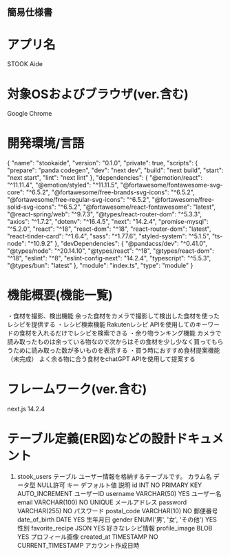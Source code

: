 ## 簡易仕様書

# アプリ名
STOOK Aide

# 対象OSおよびブラウザ(ver.含む)
Google Chrome

# 開発環境/言語
{
  "name": "stookaide",
  "version": "0.1.0",
  "private": true,
  "scripts": {
    "prepare": "panda codegen",
    "dev": "next dev",
    "build": "next build",
    "start": "next start",
    "lint": "next lint"
  },
  "dependencies": {
    "@emotion/react": "^11.11.4",
    "@emotion/styled": "^11.11.5",
    "@fortawesome/fontawesome-svg-core": "^6.5.2",
    "@fortawesome/free-brands-svg-icons": "^6.5.2",
    "@fortawesome/free-regular-svg-icons": "^6.5.2",
    "@fortawesome/free-solid-svg-icons": "^6.5.2",
    "@fortawesome/react-fontawesome": "latest",
    "@react-spring/web": "^9.7.3",
    "@types/react-router-dom": "^5.3.3",
    "axios": "^1.7.2",
    "dotenv": "^16.4.5",
    "next": "14.2.4",
    "promise-mysql": "^5.2.0",
    "react": "^18",
    "react-dom": "^18",
    "react-router-dom": "latest",
    "react-tinder-card": "^1.6.4",
    "sass": "^1.77.6",
    "styled-system": "^5.1.5",
    "ts-node": "^10.9.2"
  },
  "devDependencies": {
    "@pandacss/dev": "^0.41.0",
    "@types/node": "^20.14.10",
    "@types/react": "^18",
    "@types/react-dom": "^18",
    "eslint": "^8",
    "eslint-config-next": "14.2.4",
    "typescript": "^5.5.3",
    "@types/bun": "latest"
  },
  "module": "index.ts",
  "type": "module"
}

# 機能概要(機能一覧)
・食材を撮影、検出機能
    余った食材をカメラで撮影して検出した食材を使ったレシピを提供する
・レシピ検索機能
    Rakutenレシピ APIを使用してのキーワードの食材を入れるだけでレシピを検索できる
・余り物ランキング機能
    カメラで読み取ったものは余っている物なので次からはその食材を少し少なく買ってもらうために読み取った数が多いものを表示する
・買う時におすすめ食材提案機能（未完成）
    よく余る物に合う食材をchatGPT APIを使用して提案する

# フレームワーク(ver.含む)
next.js 14.2.4

# テーブル定義(ER図)などの設計ドキュメント
1. stook_users テーブル
ユーザー情報を格納するテーブルです。
カラム名	データ型	NULL許可	キー	デフォルト値	説明
id	INT	NO	PRIMARY KEY	AUTO_INCREMENT	ユーザーID
username	VARCHAR(50)	YES			ユーザー名
email	VARCHAR(100)	NO	UNIQUE		メールアドレス
password	VARCHAR(255)	NO			パスワード
postal_code	VARCHAR(10)	NO			郵便番号
date_of_birth	DATE	YES			生年月日
gender	ENUM('男', '女', 'その他')	YES			性別
favorite_recipe	JSON	YES			好きなレシピ情報
profile_image	BLOB	YES			プロフィール画像
created_at	TIMESTAMP	NO		CURRENT_TIMESTAMP	アカウント作成日時
